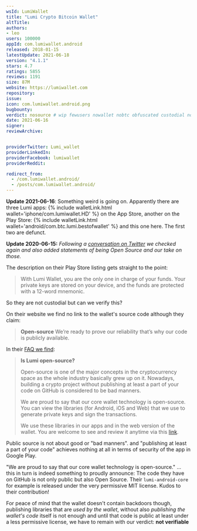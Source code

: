 ```yaml
---
wsId: LumiWallet
title: "Lumi Crypto Bitcoin Wallet"
altTitle: 
authors:
- leo
users: 100000
appId: com.lumiwallet.android
released: 2018-01-15
latestUpdate: 2021-06-18
version: "4.1.1"
stars: 4.7
ratings: 5855
reviews: 1191
size: 87M
website: https://lumiwallet.com
repository: 
issue: 
icon: com.lumiwallet.android.png
bugbounty: 
verdict: nosource # wip fewusers nowallet nobtc obfuscated custodial nosource nonverifiable reproducible bounty defunct
date: 2021-06-16
signer: 
reviewArchive:


providerTwitter: Lumi_wallet
providerLinkedIn: 
providerFacebook: lumiwallet
providerReddit: 

redirect_from:
  - /com.lumiwallet.android/
  - /posts/com.lumiwallet.android/
---
```



**Update 2021-06-16**: Something weird is going on. Apparently there are three
Lumi apps: {% include walletLink.html wallet='iphone/com.lumiwallet.HD' %} on
the App Store, another on the Play Store:
{% include walletLink.html wallet='android/com.btc.lumi.bestofwallet' %}
and this one here. The first
two are defunct. 

**Update 2020-06-15:** *Following a
[conversation on Twitter](https://twitter.com/Lumi_wallet/status/1272393956870049792)
we checked again and also added statements of being Open Source and our take on
those.*

The description on their Play Store listing gets straight to the point:

> With Lumi Wallet, you are the only one in charge of your funds. Your private
  keys are stored on your device, and the funds are protected with a 12-word
  mnemonic.

So they are not custodial but can we verify this?

On their website we find no link to the wallet's source code although they
claim:

> **Open-source** We’re ready to prove our reliability that’s why our code is
  publicly available.

In their
[FAQ we find](https://support.lumiwallet.com/support/solutions/articles/60000144083-is-lumi-open-source-):

> **Is Lumi open-source?**
> 
> Open-source is one of the major concepts in the cryptocurrency space as the
  whole industry basically grew up on it. Nowadays, building a crypto project
  without publishing at least a part of your code on GitHub is considered to be
  bad manners.
>
> We are proud to say that our core wallet technology is open-source. You can
  view the libraries (for Android, iOS and Web) that we use to generate private
  keys and sign the transactions.
>  
> We use these libraries in our apps and in the web version of the wallet. You
  are welcome to see and review it anytime via this
  [link](https://github.com/lumiwallet).

Public source is not about good or "bad manners". and "publishing at least a
part of your code" achieves nothing at all in terms of security of the app in
Google Play.

"We are proud to say that our core wallet technology is open-source." ... this
in turn is indeed something to proudly announce: The code they have on GitHub is
not only public but also Open Source. Their `lumi-android-core` for example is
released under the very permissive MIT license. Kudos to their contribution!

For peace of mind that the wallet doesn't contain backdoors though,
publishing libraries that are *used by the wallet*, without also *publishing
the wallet's code* itself is not enough and until that code is public at least
under a less permissive license, we have to remain with our verdict:
**not verifiable**
